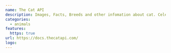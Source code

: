 ```yaml
---
name: The Cat API
description: Images, Facts, Breeds and other infomation about cat. Celebrating everyday as Caturday!
categories:
  - animals
features:
  https: true
url: https://docs.thecatapi.com/
logo:
---
```

